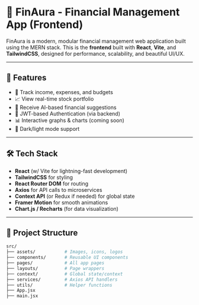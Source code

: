 # 🌟 FinAura - Financial Management App (Frontend)

FinAura is a modern, modular financial management web application built using the MERN stack. This is the **frontend** built with **React**, **Vite**, and **TailwindCSS**, designed for performance, scalability, and beautiful UI/UX.

---

## 🚀 Features

- 💼 Track income, expenses, and budgets
- 📈 View real-time stock portfolio
- 🤖 Receive AI-based financial suggestions
- 🔐 JWT-based Authentication (via backend)
- 📊 Interactive graphs & charts (coming soon)
- 🌙 Dark/light mode support

---

## 🛠 Tech Stack

- **React** (w/ Vite for lightning-fast development)
- **TailwindCSS** for styling
- **React Router DOM** for routing
- **Axios** for API calls to microservices
- **Context API** (or Redux if needed) for global state
- **Framer Motion** for smooth animations
- **Chart.js / Recharts** (for data visualization)

---

## 📁 Project Structure

```bash
src/
├── assets/           # Images, icons, logos
├── components/       # Reusable UI components
├── pages/            # All app pages
├── layouts/          # Page wrappers
├── context/          # Global state/context
├── services/         # Axios API handlers
├── utils/            # Helper functions
├── App.jsx
├── main.jsx

